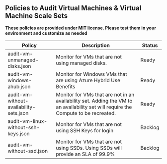 ## Policies to Audit Virtual Machines & Virtual Machine Scale Sets

**These policies are provided under MIT license.  Please test them in your environment and customize as needed**

| Policy        | Description           | Status  |
| ------------- |-------------| -----  |
| audit-vm-unmanaged-disks.json | Monitor for VMs that are not using managed disks. | Ready |
| audit-vm-windows-ahub.json | Monitor for Windows VMs that are using Azure Hybrid Use Benefits | Ready |
| audit-vm-without-availability-sets.json | Monitor for VMs that are not in an availability set.  Adding the VM to an availability set will require the Compute to be recreated. | Ready |
| audit-vm-linux-without-ssh-keys.json | Monitor for VMs that are not using SSH Keys for login | Backlog |
| audit-vm-without-ssd.json | Monitor for VMs that are not using SSDs.  Using SSDs will provide an SLA of 99.9% | Backlog |
